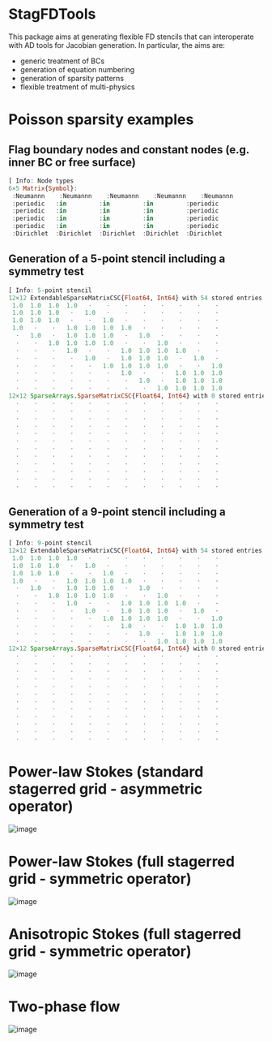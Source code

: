 # StagFDTools

This package aims at generating flexible FD stencils that can interoperate with AD tools for Jacobian generation. In particular, the aims are:
- generic treatment of BCs
- generation of equation numbering
- generation of sparsity patterns
- flexible treatment of multi-physics

# Poisson sparsity examples

##  Flag boundary nodes and constant nodes (e.g. inner BC or free surface)
```julia
[ Info: Node types
6×5 Matrix{Symbol}:
 :Neumannn    :Neumannn    :Neumannn    :Neumannn    :Neumannn
 :periodic   :in         :in         :in         :periodic
 :periodic   :in         :in         :in         :periodic
 :periodic   :in         :in         :in         :periodic
 :periodic   :in         :in         :in         :periodic
 :Dirichlet  :Dirichlet  :Dirichlet  :Dirichlet  :Dirichlet
```

## Generation of a 5-point stencil including a symmetry test
```julia 
[ Info: 5-point stencil
12×12 ExtendableSparseMatrixCSC{Float64, Int64} with 54 stored entries:
 1.0  1.0  1.0  1.0   ⋅    ⋅    ⋅    ⋅    ⋅    ⋅    ⋅    ⋅ 
 1.0  1.0  1.0   ⋅   1.0   ⋅    ⋅    ⋅    ⋅    ⋅    ⋅    ⋅ 
 1.0  1.0  1.0   ⋅    ⋅   1.0   ⋅    ⋅    ⋅    ⋅    ⋅    ⋅ 
 1.0   ⋅    ⋅   1.0  1.0  1.0  1.0   ⋅    ⋅    ⋅    ⋅    ⋅ 
  ⋅   1.0   ⋅   1.0  1.0  1.0   ⋅   1.0   ⋅    ⋅    ⋅    ⋅ 
  ⋅    ⋅   1.0  1.0  1.0  1.0   ⋅    ⋅   1.0   ⋅    ⋅    ⋅ 
  ⋅    ⋅    ⋅   1.0   ⋅    ⋅   1.0  1.0  1.0  1.0   ⋅    ⋅ 
  ⋅    ⋅    ⋅    ⋅   1.0   ⋅   1.0  1.0  1.0   ⋅   1.0   ⋅ 
  ⋅    ⋅    ⋅    ⋅    ⋅   1.0  1.0  1.0  1.0   ⋅    ⋅   1.0
  ⋅    ⋅    ⋅    ⋅    ⋅    ⋅   1.0   ⋅    ⋅   1.0  1.0  1.0
  ⋅    ⋅    ⋅    ⋅    ⋅    ⋅    ⋅   1.0   ⋅   1.0  1.0  1.0
  ⋅    ⋅    ⋅    ⋅    ⋅    ⋅    ⋅    ⋅   1.0  1.0  1.0  1.0
12×12 SparseArrays.SparseMatrixCSC{Float64, Int64} with 0 stored entries:
  ⋅    ⋅    ⋅    ⋅    ⋅    ⋅    ⋅    ⋅    ⋅    ⋅    ⋅    ⋅ 
  ⋅    ⋅    ⋅    ⋅    ⋅    ⋅    ⋅    ⋅    ⋅    ⋅    ⋅    ⋅ 
  ⋅    ⋅    ⋅    ⋅    ⋅    ⋅    ⋅    ⋅    ⋅    ⋅    ⋅    ⋅ 
  ⋅    ⋅    ⋅    ⋅    ⋅    ⋅    ⋅    ⋅    ⋅    ⋅    ⋅    ⋅ 
  ⋅    ⋅    ⋅    ⋅    ⋅    ⋅    ⋅    ⋅    ⋅    ⋅    ⋅    ⋅ 
  ⋅    ⋅    ⋅    ⋅    ⋅    ⋅    ⋅    ⋅    ⋅    ⋅    ⋅    ⋅ 
  ⋅    ⋅    ⋅    ⋅    ⋅    ⋅    ⋅    ⋅    ⋅    ⋅    ⋅    ⋅ 
  ⋅    ⋅    ⋅    ⋅    ⋅    ⋅    ⋅    ⋅    ⋅    ⋅    ⋅    ⋅ 
  ⋅    ⋅    ⋅    ⋅    ⋅    ⋅    ⋅    ⋅    ⋅    ⋅    ⋅    ⋅ 
  ⋅    ⋅    ⋅    ⋅    ⋅    ⋅    ⋅    ⋅    ⋅    ⋅    ⋅    ⋅ 
  ⋅    ⋅    ⋅    ⋅    ⋅    ⋅    ⋅    ⋅    ⋅    ⋅    ⋅    ⋅ 
  ⋅    ⋅    ⋅    ⋅    ⋅    ⋅    ⋅    ⋅    ⋅    ⋅    ⋅    ⋅ 
```

## Generation of a 9-point stencil including a symmetry test
```julia
[ Info: 9-point stencil
12×12 ExtendableSparseMatrixCSC{Float64, Int64} with 54 stored entries:
 1.0  1.0  1.0  1.0   ⋅    ⋅    ⋅    ⋅    ⋅    ⋅    ⋅    ⋅ 
 1.0  1.0  1.0   ⋅   1.0   ⋅    ⋅    ⋅    ⋅    ⋅    ⋅    ⋅ 
 1.0  1.0  1.0   ⋅    ⋅   1.0   ⋅    ⋅    ⋅    ⋅    ⋅    ⋅ 
 1.0   ⋅    ⋅   1.0  1.0  1.0  1.0   ⋅    ⋅    ⋅    ⋅    ⋅ 
  ⋅   1.0   ⋅   1.0  1.0  1.0   ⋅   1.0   ⋅    ⋅    ⋅    ⋅ 
  ⋅    ⋅   1.0  1.0  1.0  1.0   ⋅    ⋅   1.0   ⋅    ⋅    ⋅ 
  ⋅    ⋅    ⋅   1.0   ⋅    ⋅   1.0  1.0  1.0  1.0   ⋅    ⋅ 
  ⋅    ⋅    ⋅    ⋅   1.0   ⋅   1.0  1.0  1.0   ⋅   1.0   ⋅ 
  ⋅    ⋅    ⋅    ⋅    ⋅   1.0  1.0  1.0  1.0   ⋅    ⋅   1.0
  ⋅    ⋅    ⋅    ⋅    ⋅    ⋅   1.0   ⋅    ⋅   1.0  1.0  1.0
  ⋅    ⋅    ⋅    ⋅    ⋅    ⋅    ⋅   1.0   ⋅   1.0  1.0  1.0
  ⋅    ⋅    ⋅    ⋅    ⋅    ⋅    ⋅    ⋅   1.0  1.0  1.0  1.0
12×12 SparseArrays.SparseMatrixCSC{Float64, Int64} with 0 stored entries:
  ⋅    ⋅    ⋅    ⋅    ⋅    ⋅    ⋅    ⋅    ⋅    ⋅    ⋅    ⋅ 
  ⋅    ⋅    ⋅    ⋅    ⋅    ⋅    ⋅    ⋅    ⋅    ⋅    ⋅    ⋅ 
  ⋅    ⋅    ⋅    ⋅    ⋅    ⋅    ⋅    ⋅    ⋅    ⋅    ⋅    ⋅ 
  ⋅    ⋅    ⋅    ⋅    ⋅    ⋅    ⋅    ⋅    ⋅    ⋅    ⋅    ⋅ 
  ⋅    ⋅    ⋅    ⋅    ⋅    ⋅    ⋅    ⋅    ⋅    ⋅    ⋅    ⋅ 
  ⋅    ⋅    ⋅    ⋅    ⋅    ⋅    ⋅    ⋅    ⋅    ⋅    ⋅    ⋅ 
  ⋅    ⋅    ⋅    ⋅    ⋅    ⋅    ⋅    ⋅    ⋅    ⋅    ⋅    ⋅ 
  ⋅    ⋅    ⋅    ⋅    ⋅    ⋅    ⋅    ⋅    ⋅    ⋅    ⋅    ⋅ 
  ⋅    ⋅    ⋅    ⋅    ⋅    ⋅    ⋅    ⋅    ⋅    ⋅    ⋅    ⋅ 
  ⋅    ⋅    ⋅    ⋅    ⋅    ⋅    ⋅    ⋅    ⋅    ⋅    ⋅    ⋅ 
  ⋅    ⋅    ⋅    ⋅    ⋅    ⋅    ⋅    ⋅    ⋅    ⋅    ⋅    ⋅ 
  ⋅    ⋅    ⋅    ⋅    ⋅    ⋅    ⋅    ⋅    ⋅    ⋅    ⋅    ⋅ 
```

# Power-law Stokes (standard stagerred grid - asymmetric operator)
![image](https://github.com/user-attachments/assets/e29d72a5-93cf-4cc5-84a1-c353a05a4edb)

# Power-law Stokes (full stagerred grid - symmetric operator)
![image](https://github.com/user-attachments/assets/9c1e02d5-6b7f-4764-a99d-12a87e28ea21)

# Anisotropic Stokes (full stagerred grid - symmetric operator)
![image](https://github.com/user-attachments/assets/3df8215a-0eca-4e3e-b01a-85a501a4bacb)

# Two-phase flow
![image](https://github.com/user-attachments/assets/e5606f59-1a56-43e8-84d9-25381318eb0c)

